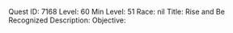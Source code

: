 Quest ID: 7168
Level: 60
Min Level: 51
Race: nil
Title: Rise and Be Recognized
Description: 
Objective: 
